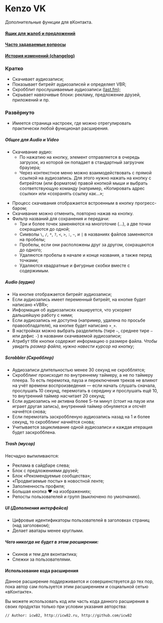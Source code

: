 Kenzo VK
==========================

Дополнительные функции для вКонтакта.

#### [Ящик для жалоб и предложений](http://vk.com/kenzovk)
#### [Часто задаваемые вопросы](docs/faq.md)
#### [История изменений (changelog)](docs/CHANGELOG.md)

### Кратко
* Скачивает аудиозаписи;
* Показывает битрейт аудиозаписей и определяет VBR;
* Скробблит прослушиваемые аудиозаписи ([last.fm](http://last.fm));
* Скрывает навязчивые блоки: рекламу, предложение друзей, приложений и пр.


### Развёрнуто
<!-- (v4) -->
* Имеется страница настроек, где можно отрегулировать практически любой функционал расширения.

##### Общее для Audio и Video
* Скачивание аудио:
  * По нажатию на кнопку, элемент отправляется в очередь загрузок, из которой он попадает
    в стандартный загрузчик браузера;
  * Через контекстное меню можно взаимодействовать с прямой ссылкой на аудиозапись.
    Для этого нужно нажать на кнопку с битрейтом (или форматом) правой кнопкой
    мыши и выбрать соответствующую команду (например, «Копировать адрес ссылки» или «сохранять
    ссылку как…»;
<!--  * на кнопках работает drag'n'drop, можно скачивать, перетаскивая ссылку в нужное место;-->
* Процесс скачивания отображается встроенным в кнопку прогресс-баром;
* Скачивание можно отменить, повторно нажав на кнопку.
* Фильтр названий для сохранения и передачи:
  * Три и более точек заменяются на многоточие (…), а две точки сокращаются до одной;
  * Cимволы `\`, `/`, `*`, `?`, `<`,
    `>`, `:`, `~`, и `|` в названиях файлов заменяются на пробелы;
  * Пробелы, если они расположены друг за другом, сокращаются до одного;
  * Удаляются пробелы в начале и конце названия, а также перед точками;
  * Удаляются квадратные и фигурные скобки вместе с содержимым.

##### Audio (аудио)
* На кнопке отображается битрейт аудиозаписи;
* Если аудиозапись имеет переменный битрейт, на кнопке будет написано «VBR»;
* Информация об аудиозаписях кэшируется, что ускоряет дальшейшую работу с ними;
* Если аудиозапись не доступна (например, удалена по просьбе правообладателя),
  на кнопке будет написано `×_×`.
* В настройках можно выбрать разделитель (тире `—`, среднее тире `–` или дефис `-`) в названии
  скачиваемой аудиозаписи;
* Aтрибут title кнопки содержит информацию о размере файла. _Чтобы увидеть размер файла,
  нужно навести курсор на кнопку_;

<!--##### Video (видео)
* На кнопке отображается формат видеозаписи;
* Отредактирована оригинальная вёрстка видеозаписи. Теперь длинные названия не обрезаются,
  а переносятся на следующую строку. Увеличены отступы.
* В названии скачиваемого файла перед расширением пишется формат. _Например: Название
  ролика.720.mp4_-->

##### Scrobbler (Скробблер)
* Аудиозаписи длительностью менее 30 секунд не скробблятся;
* Скробблинг происходит по внутреннему таймеру, а не по таймеру плеера. То есть перемотка,
  пауза и переключения треков не влияют на учёт времени воспроизведения — если начать слушать
  сначала, прослушать 10 секунд, перемотать в середину и прослушать ещё 10, то внутренний таймер
  насчитает 20 секунд;
* Если аудиозапись не активна более 5-ти минут (стоит на паузе или играет другая запись),
  внутренний таймер обнуляется и отсчёт начнётся снова;
* Если перемотать заскроббленую аудиозапись назад на 1 и более секунд, то скробблинг начнётся снова;
* Учитывается зацикливание одной аудиозаписи и каждая итерация будет заскробблена.

##### Trash (мусор)
Несчадно выпиливаются:
* Реклама в сайдбаре слева;
* Блок с предложениями друзей;
* Блок «Рекомендуемые сообщества»;
* «Продвигаемые посты» в новостной ленте;
* Заполненность профиля;
* Большая кнопка ♥ на изображениях;
* Репосты пользователей и групп (выключено по умолчанию).

##### UI (Дополнения интерфейса)
* Цифровые идентификаторы пользователей в заголовках страниц (над заголовком);
* Делает аватары менее круглыми.

##### Чего никогда не будет в этом расширении:
* Скинов и тем для вконтактика;
* Слежки за пользователями.

#### Использование кода расширения
Данное расширение поддерживается и совершенствуется до тех пор,
пока автор сам пользуется этим расширением и социальной сетью «вКонтакте».

Вы можете использовать код или часть кода данного расширения
в своих продуктах только при условии указания авторства:
```
// Author: icw82, http://icw82.ru, http://github.com/icw82
```
<!-- Спасибо, что не пидарасы. -->
